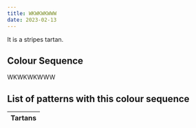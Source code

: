 ```yaml
---
title: WKWKWKWWW
date: 2023-02-13
---
```

<no value>

It is a <no value> stripes tartan.


## Colour Sequence
WKWKWKWWW

## List of patterns with this colour sequence

| Tartans |
|---------------|

